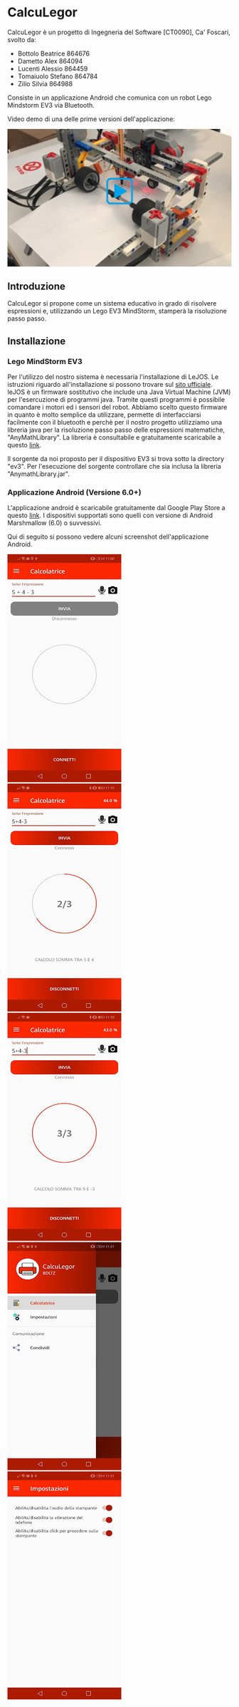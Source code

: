 # CalcuLegor
CalcuLegor è un progetto di Ingegneria del Software [CT0090], Ca' Foscari, svolto da:
- Bottolo Beatrice 864676
- Dametto Alex 864094
- Lucenti Alessio 864459
- Tomaiuolo Stefano 864784
- Zilio Silvia 864988

Consiste in un applicazione Android che comunica con un robot Lego Mindstorm EV3 via Bluetooth.

Video demo di una delle prime versioni dell'applicazione:

[![DEMO](./attachments/thumb-video.png)](https://youtu.be/4-XVAgJz4Yc)

## Introduzione

CalcuLegor si propone come un sistema educativo in grado di risolvere espressioni e, utilizzando un Lego EV3 MindStorm, stamperà la risoluzione passo passo.

## Installazione
### Lego MindStorm EV3

Per l'utilizzo del nostro sistema è necessaria l'installazione di LeJOS. Le istruzioni riguardo all'installazione si possono trovare sul [sito ufficiale](http://www.lejos.org/).
leJOS è un firmware sostitutivo che include una Java Virtual Machine (JVM) per l'esercuzione di programmi java. Tramite questi programmi è possibile comandare i motori ed i sensori del robot.
Abbiamo scelto questo firmware in quanto è molto semplice da utilizzare, permette di interfacciarsi facilmente con il bluetooth e perchè per il nostro progetto utilizziamo una libreria java per la risoluzione passo passo delle espressioni matematiche, "AnyMathLibrary".
La libreria è consultabile e gratuitamente scaricabile a questo [link](https://github.com/DaMeX97/AnyMathLibrary).

Il sorgente da noi proposto per il dispositivo EV3 si trova sotto la directory "ev3". Per l'esecuzione del sorgente controllare che sia inclusa la libreria "AnymathLibrary.jar".

### Applicazione Android (Versione 6.0+)

L'applicazione android è scaricabile gratuitamente dal Google Play Store a questo [link](https://play.google.com/store/apps/details?id=com.bdltz.calculegor&hl=it). I dispositivi supportati sono quelli con versione di Android Marshmallow (6.0) o suvvessivi.

Qui di seguito si possono vedere alcuni screenshot dell'applicazione Android.

![Screen1](./attachments/01.jpg "01")
![Screen2](./attachments/02.jpg "02")
![Screen3](./attachments/03.jpg "03")
![Screen4](./attachments/04.jpg "04")
![Screen5](./attachments/05.jpg "05")
